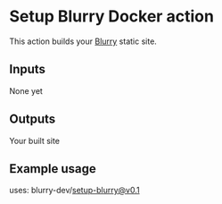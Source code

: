 # Setup Blurry Docker action

This action builds your [Blurry](https://github.com/blurry-dev/blurry) static site.

## Inputs

None yet

## Outputs

Your built site

## Example usage

uses: blurry-dev/setup-blurry@v0.1
